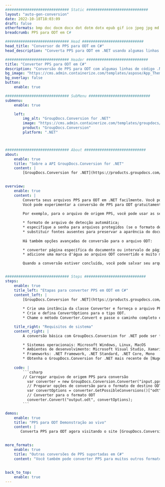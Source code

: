 ```yaml
---
############################# Static ############################
layout: "auto-gen-conversion"
date: 2022-10-18T18:03:09
draft: false
otherformats: bmp doc docm docx dot dotm dotx epub gif ico jpeg jpg md odt ott pdf png psd rtf tex tif tiff txt xps
breadcrumb: PPS para ODT em C#

############################# Head ############################
head_title: "Conversor de PPS para ODT em C#"
head_description: "Converta PPS para ODT em .NET usando algumas linhas de código. Use a API de conversão de documentos do GroupDocs para converter mais de 160 formatos de arquivo."

############################# Header ############################
title: "Converter PPS para ODT em C#"
description: "Conversão de PPS para ODT com algumas linhas de código .NET"
bg_image: "https://cms.admin.containerize.com/templates/aspose/App_Themes/V3/images/bg/header1.png"
bg_overlay: false
button:
    enable: true

############################# SubMenu ############################
submenu:
    enable: true

    left:
        img_alt: "GroupDocs.Conversion for .NET"
        image: "https://cms.admin.containerize.com/templates/groupdocs/images/product-logos/90x90-noborder/groupdocs-conversion-net.png"
        product: "GroupDocs.Conversion"
        platform: ".NET"



############################# About ############################
about:
    enable: true
    title: "Sobre a API GroupDocs.Conversion for .NET"
    content: |
        [GroupDocs.Conversion for .NET](https://products.groupdocs.com/conversion/net/) pode ser usado para converter Microsoft Word, Excel, PowerPoint, PDF, Visio e outros formatos. GroupDocs.Conversion é uma API independente que é adequada para sistemas internos e de back-end onde é necessário alto desempenho. Não depende de nenhum software como Microsoft ou Open Office.
    

overview:
    enable: true
    content: |
        Converta seus arquivos PPS para ODT em .NET facilmente. Você pode usar apenas algumas linhas de código C# em qualquer plataforma de sua escolha, como - Windows, Linux, macOS.
        Você pode experimentar a conversão de PPS para ODT gratuitamente e avaliar a qualidade dos resultados da conversão. Juntamente com cenários de conversão de arquivo simples, você pode tentar opções mais avançadas para carregar o arquivo de origem PPS e para salvar o resultado de saída ODT. 
        
        Por exemplo, para o arquivo de origem PPS, você pode usar as seguintes opções de carregamento:

        * formato de arquivo de detecção automática;
        * especifique a senha para arquivos protegidos (se o formato de arquivo suportar);
        * substituir fontes ausentes para preservar a aparência do documento.
        
        Há também opções avançadas de conversão para o arquivo ODT:

        * converter página específica do documento ou intervalo de páginas;
        * adicione uma marca d'água ao arquivo ODT convertido e muito mais.

        Quando a conversão estiver concluída, você pode salvar seu arquivo ODT no caminho do arquivo local ou em qualquer armazenamento de terceiros, como FTP, Amazon S3, Google Drive, Dropbox etc. Observe - para converter PPS para {{ TO}} não há necessidade de nenhum software adicional instalado - como MS Office, Open Office, Adobe Acrobat Reader etc.


############################# Steps ############################
steps:
    enable: true
    title_left: "Etapas para converter PPS em ODT em C#"
    content_left: |
        [GroupDocs.Conversion for .NET](https://products.groupdocs.com/conversion/net/) torna mais fácil para os desenvolvedores converter um arquivo PPS para ODT com algumas linhas de código.
        
        * Crie uma instância da classe Converter e forneça o arquivo PPS com o caminho completo
        * Crie e defina ConvertOptions para o tipo ODT.
        * Chame o método Converter.Convert e passe o caminho completo e o formato (ODT) como parâmetro

    title_right: "Requisitos de sistema"
    content_right: |
        A conversão básica com GroupDocs.Conversion for .NET pode ser feita em apenas algumas etapas simples. Nossas APIs são suportadas em todas as principais plataformas e sistemas operacionais. Antes de executar o código abaixo, certifique-se de ter os seguintes pré-requisitos instalados em seu sistema.

        * Sistemas operacionais: Microsoft Windows, Linux, MacOS
        * Ambientes de desenvolvimento: Microsoft Visual Studio, Xamarin, MonoDevelop
        * Frameworks: .NET Framework, .NET Standard, .NET Core, Mono
        * Obtenha o GroupDocs.Conversion for .NET mais recente de [Nuget](https://www.nuget.org/packages/groupdocs.conversion)
         
    code: |
        ```csharp    
        // Carregar arquivo de origem PPS para conversão
          var converter = new GroupDocs.Conversion.Converter("input.pps");
          // Preparar opções de conversão para o formato de destino ODT
          var convertOptions = converter.GetPossibleConversions()["odt"].ConvertOptions;
          // Converter para o formato ODT
          converter.Convert("output.odt", convertOptions);
        ```

demos:
    enable: true
    title: "PPS para ODT Demonstração ao vivo"
    content: |
       Converta PPS para ODT agora visitando o site [GroupDocs.Conversion App](https://products.groupdocs.app/conversion/family). A demonstração online tem as seguintes vantagens
          

more_formats:
    enable: true
    title: "Outras conversões de PPS suportadas em C#"
    content: "Você também pode converter PPS para muitos outros formatos de arquivo. Por favor, veja a lista abaixo."
       
       
back_to_top:
    enable: true
---
```

